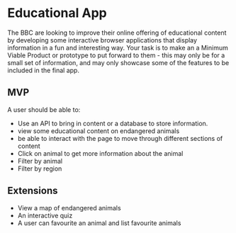 # Educational App

The BBC are looking to improve their online offering of educational content by developing some interactive browser applications that display information in a fun and interesting way. Your task is to make an a Minimum Viable Product or prototype to put forward to them - this may only be for a small set of information, and may only showcase some of the features to be included in the final app.

## MVP

A user should be able to:

-   Use an API to bring in content or a database to store information.
-   view some educational content on endangered animals
-   be able to interact with the page to move through different sections of content
-   Click on animal to get more information about the animal
-   Filter by animal
-   Filter by region

## Extensions

-   View a map of endangered animals
-   An interactive quiz
-   A user can favourite an animal and list favourite animals

